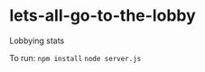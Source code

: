 lets-all-go-to-the-lobby
========================

Lobbying stats

To run:
`npm install`
`node server.js`
